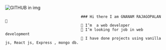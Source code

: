 ![GITHUB in img](https://github.com/gnanamr18/gnanamr18/assets/121059807/e996d716-19be-4e30-949f-961fd515a641)


                                      ### Hi there I am GNANAM RAJAGOPALAN 👋
                                      🔭 I’m  a web developer
                                      👯 I’m looking for job in web development
                                      💬 I have done projects using vanilla js, React js, Express , mongo db.
                                      



